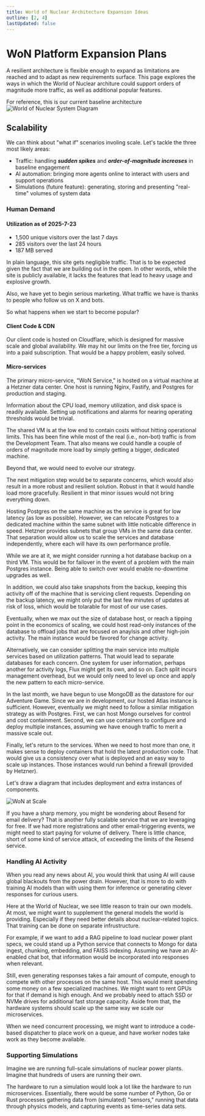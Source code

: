 ```yaml
---
title: World of Nuclear Architecture Expansion Ideas
outline: [2, 4]
lastUpdated: false
---
```


# WoN Platform Expansion Plans

A resilient architecture is flexible enough to expand as limitations are reached and to adapt as new requirements surface. This page explores the ways in which the World of Nuclear architure could support orders of magnitude more traffic, as well as additional popular features.

For reference, this is our current baseline architecture ![World of Nuclear System Diagram](/images/WoN-Architecture-2025-July.png)

## Scalability

We can think about "what if" scenarios involing scale. Let's tackle the three most likely areas:

- Traffic: handling **_sudden spikes_** and **_order-of-magnitude increases_** in baseline engagement
- AI automation: bringing more agents online to interact with users and support operations
- Simulations (future feature): generating, storing and presenting "real-time" volumes of system data

### Human Demand

#### Utilization as of 2025-7-23

- 1,500 unique visitors over the last 7 days
- 285 visitors over the last 24 hours
- 187 MB served

In plain language, this site gets negligible traffic. That is to be expected given the fact that we are building out in the open. In other words, while the site is publicly available, it lacks the features that lead to heavy usage and explosive growth.

Also, we have yet to begin serious marketing. What traffic we have is thanks to people who follow us on X and bots.

So what happens when we start to become popular?

#### Client Code & CDN

Our client code is hosted on Cloudflare, which is designed for massive scale and global availability. We may hit our limits on the free tier, forcing us into a paid subscription. That would be a happy problem, easily solved.

#### Micro-services

The primary micro-service, "WoN Service," is hosted on a virtual machine at a Hetzner data center. One host is running Nginx, Fastify, and Postgres for production and staging.

Information about the CPU load, memory utilization, and disk space is readily available. Setting up notifications and alarms for nearing operating thresholds would be trivial.

The shared VM is at the low end to contain costs without hitting operational limits. This has been fine while most of the real (i.e., non-bot) traffic is from the Development Team. That also means we could handle a couple of orders of magnitude more load by simply getting a bigger, dedicated machine.

Beyond that, we would need to evolve our strategy.

The next mitigation step would be to separate concerns, which would also result in a more robust and resilient solution. Robust in that it would handle load more gracefully. Resilient in that minor issues would not bring everything down.

Hosting Postgres on the same machine as the service is great for low latency (as low as possible). However, we can relocate Postgres to a dedicated machine within the same subnet with little noticable difference in speed. Hetzner provides subnets that group VMs in the same data center. That separation would allow us to scale the services and database independently, where each will have its own performance profile.

While we are at it, we might consider running a hot database backup on a third VM. This would be for failover in the event of a problem with the main Postgres instance. Being able to switch over would enable no-downtime upgrades as well.

In addition, we could also take snapshots from the backup, keeping this activity off of the machine that is servicing client requests. Depending on the backup latency, we might only put the last few minutes of updates at risk of loss, which would be tolarable for most of our use cases.

Eventually, when we max out the size of database host, or reach a tipping point in the economics of scaling, we could host read-only instances of the database to offload jobs that are focused on anaylsis and other high-join activity. The main instance would be favored for change activity.

Alternatively, we can consider splitting the main service into multiple services based on utilization patterns. That would lead to separate databases for each concern. One system for user information, perhaps another for activity logs, Flux might get its own, and so on. Each split incurs management overhead, but we would only need to level up once and apply the new pattern to each micro-service.

In the last month, we have begun to use MongoDB as the datastore for our Adventure Game. Since we are in development, our hosted Atlas instance is sufficient. However, eventually we might need to follow a similar mitigation strategy as with Postgres. First, we can host Mongo ourselves for control and cost containment. Second, we can use containers to configure and deploy multiple instances, assuming we have enough traffic to merit a massive scale out.

Finally, let's return to the services. When we need to host more than one, it makes sense to deploy containers that hold the latest production code. That would give us a consistency over what is deployed and an easy way to scale up instances. Those instances would run behind a firewall (provided by Hetzner).

Let's draw a diagram that includes deployment and extra instances of components.

![WoN at Scale](/images/WoN-at-Scale.png)

If you have a sharp memory, you might be wondering about Resend for email delivery? That is another fully scalable service that we are leveraging for free. If we had more registrations and other email-triggering events, we might need to start paying for volume of delivery. There is little chance, short of some kind of service attack, of exceeding the limits of the Resend service.

### Handling AI Activity

When you read any news about AI, you would think that using AI will cause global blackouts from the power drain. However, that is more to do with training AI models than with using them for inference or generating clever responses for curious users.

Here at the World of Nuclear, we see little reason to train our own models. At most, we might want to supplement the general models the world is providing. Especially if they need better details about nuclear-related topics. That training can be done on separate infrustructure.

For example, if we want to add a RAG pipeline to load nuclear power plant specs, we could stand up a Python service that connects to Mongo for data ingest, chunking, embedding, and FAISS indexing. Assuming we have an AI-enabled chat bot, that information would be incorporated into responses when relevant.

Still, even generating responses takes a fair amount of compute, enough to compete with other processes on the same host. This would merit spending some money on a few specialized machines. We might want to rent GPUs for that if demand is high enough. And we probably need to attach SSD or NVMe drives for additional fast storage capacity. Aside from that, the hardware systems should scale up the same way we scale our microservices.

When we need concurrent processing, we might want to introduce a code-based dispatcher to place work on a queue, and have worker nodes take work as they become available.

### Supporting Simulations

Imagine we are running full-scale simulations of nuclear power plants. Imagine that hundreds of users are running their own.

The hardware to run a simulation would look a lot like the hardware to run microservices. Essentially, there would be some number of Python, Go or Rust processes gathering data from (simulated) "sensors," running that data through physics models, and capturing events as time-series data sets.
